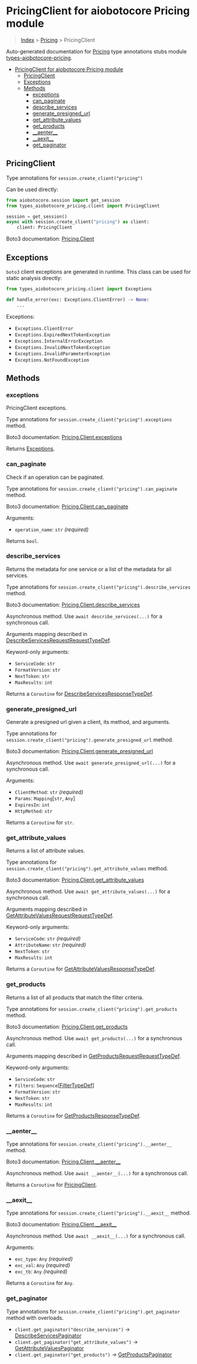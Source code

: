 <a id="pricingclient-for-aiobotocore-pricing-module"></a>

# PricingClient for aiobotocore Pricing module

> [Index](../README.md) > [Pricing](./README.md) > PricingClient

Auto-generated documentation for
[Pricing](https://boto3.amazonaws.com/v1/documentation/api/latest/reference/services/pricing.html#Pricing)
type annotations stubs module
[types-aiobotocore-pricing](https://pypi.org/project/types-aiobotocore-pricing/).

- [PricingClient for aiobotocore Pricing module](#pricingclient-for-aiobotocore-pricing-module)
  - [PricingClient](#pricingclient)
  - [Exceptions](#exceptions)
  - [Methods](#methods)
    - [exceptions](#exceptions)
    - [can_paginate](#can_paginate)
    - [describe_services](#describe_services)
    - [generate_presigned_url](#generate_presigned_url)
    - [get_attribute_values](#get_attribute_values)
    - [get_products](#get_products)
    - [\_\_aenter\_\_](#__aenter__)
    - [\_\_aexit\_\_](#__aexit__)
    - [get_paginator](#get_paginator)

<a id="pricingclient"></a>

## PricingClient

Type annotations for `session.create_client("pricing")`

Can be used directly:

```python
from aiobotocore.session import get_session
from types_aiobotocore_pricing.client import PricingClient

session = get_session()
async with session.create_client("pricing") as client:
    client: PricingClient
```

Boto3 documentation:
[Pricing.Client](https://boto3.amazonaws.com/v1/documentation/api/latest/reference/services/pricing.html#Pricing.Client)

<a id="exceptions"></a>

## Exceptions

`boto3` client exceptions are generated in runtime. This class can be used for
static analysis directly:

```python
from types_aiobotocore_pricing.client import Exceptions

def handle_error(exc: Exceptions.ClientError) -> None:
    ...
```

Exceptions:

- `Exceptions.ClientError`
- `Exceptions.ExpiredNextTokenException`
- `Exceptions.InternalErrorException`
- `Exceptions.InvalidNextTokenException`
- `Exceptions.InvalidParameterException`
- `Exceptions.NotFoundException`

<a id="methods"></a>

## Methods

<a id="exceptions"></a>

### exceptions

PricingClient exceptions.

Type annotations for `session.create_client("pricing").exceptions` method.

Boto3 documentation:
[Pricing.Client.exceptions](https://boto3.amazonaws.com/v1/documentation/api/latest/reference/services/pricing.html#Pricing.Client.exceptions)

Returns [Exceptions](#exceptions).

<a id="can\_paginate"></a>

### can_paginate

Check if an operation can be paginated.

Type annotations for `session.create_client("pricing").can_paginate` method.

Boto3 documentation:
[Pricing.Client.can_paginate](https://boto3.amazonaws.com/v1/documentation/api/latest/reference/services/pricing.html#Pricing.Client.can_paginate)

Arguments:

- `operation_name`: `str` *(required)*

Returns `bool`.

<a id="describe\_services"></a>

### describe_services

Returns the metadata for one service or a list of the metadata for all
services.

Type annotations for `session.create_client("pricing").describe_services`
method.

Boto3 documentation:
[Pricing.Client.describe_services](https://boto3.amazonaws.com/v1/documentation/api/latest/reference/services/pricing.html#Pricing.Client.describe_services)

Asynchronous method. Use `await describe_services(...)` for a synchronous call.

Arguments mapping described in
[DescribeServicesRequestRequestTypeDef](./type_defs.md#describeservicesrequestrequesttypedef).

Keyword-only arguments:

- `ServiceCode`: `str`
- `FormatVersion`: `str`
- `NextToken`: `str`
- `MaxResults`: `int`

Returns a `Coroutine` for
[DescribeServicesResponseTypeDef](./type_defs.md#describeservicesresponsetypedef).

<a id="generate\_presigned\_url"></a>

### generate_presigned_url

Generate a presigned url given a client, its method, and arguments.

Type annotations for `session.create_client("pricing").generate_presigned_url`
method.

Boto3 documentation:
[Pricing.Client.generate_presigned_url](https://boto3.amazonaws.com/v1/documentation/api/latest/reference/services/pricing.html#Pricing.Client.generate_presigned_url)

Asynchronous method. Use `await generate_presigned_url(...)` for a synchronous
call.

Arguments:

- `ClientMethod`: `str` *(required)*
- `Params`: `Mapping`\[`str`, `Any`\]
- `ExpiresIn`: `int`
- `HttpMethod`: `str`

Returns a `Coroutine` for `str`.

<a id="get\_attribute\_values"></a>

### get_attribute_values

Returns a list of attribute values.

Type annotations for `session.create_client("pricing").get_attribute_values`
method.

Boto3 documentation:
[Pricing.Client.get_attribute_values](https://boto3.amazonaws.com/v1/documentation/api/latest/reference/services/pricing.html#Pricing.Client.get_attribute_values)

Asynchronous method. Use `await get_attribute_values(...)` for a synchronous
call.

Arguments mapping described in
[GetAttributeValuesRequestRequestTypeDef](./type_defs.md#getattributevaluesrequestrequesttypedef).

Keyword-only arguments:

- `ServiceCode`: `str` *(required)*
- `AttributeName`: `str` *(required)*
- `NextToken`: `str`
- `MaxResults`: `int`

Returns a `Coroutine` for
[GetAttributeValuesResponseTypeDef](./type_defs.md#getattributevaluesresponsetypedef).

<a id="get\_products"></a>

### get_products

Returns a list of all products that match the filter criteria.

Type annotations for `session.create_client("pricing").get_products` method.

Boto3 documentation:
[Pricing.Client.get_products](https://boto3.amazonaws.com/v1/documentation/api/latest/reference/services/pricing.html#Pricing.Client.get_products)

Asynchronous method. Use `await get_products(...)` for a synchronous call.

Arguments mapping described in
[GetProductsRequestRequestTypeDef](./type_defs.md#getproductsrequestrequesttypedef).

Keyword-only arguments:

- `ServiceCode`: `str`
- `Filters`: `Sequence`\[[FilterTypeDef](./type_defs.md#filtertypedef)\]
- `FormatVersion`: `str`
- `NextToken`: `str`
- `MaxResults`: `int`

Returns a `Coroutine` for
[GetProductsResponseTypeDef](./type_defs.md#getproductsresponsetypedef).

<a id="\_\_aenter\_\_"></a>

### \_\_aenter\_\_

Type annotations for `session.create_client("pricing").__aenter__` method.

Boto3 documentation:
[Pricing.Client.\_\_aenter\_\_](https://boto3.amazonaws.com/v1/documentation/api/latest/reference/services/pricing.html#Pricing.Client.__aenter__)

Asynchronous method. Use `await __aenter__(...)` for a synchronous call.

Returns a `Coroutine` for [PricingClient](#pricingclient).

<a id="\_\_aexit\_\_"></a>

### \_\_aexit\_\_

Type annotations for `session.create_client("pricing").__aexit__` method.

Boto3 documentation:
[Pricing.Client.\_\_aexit\_\_](https://boto3.amazonaws.com/v1/documentation/api/latest/reference/services/pricing.html#Pricing.Client.__aexit__)

Asynchronous method. Use `await __aexit__(...)` for a synchronous call.

Arguments:

- `exc_type`: `Any` *(required)*
- `exc_val`: `Any` *(required)*
- `exc_tb`: `Any` *(required)*

Returns a `Coroutine` for `Any`.

<a id="get_paginator"></a>

### get_paginator

Type annotations for `session.create_client("pricing").get_paginator` method
with overloads.

- `client.get_paginator("describe_services")` ->
  [DescribeServicesPaginator](./paginators.md#describeservicespaginator)
- `client.get_paginator("get_attribute_values")` ->
  [GetAttributeValuesPaginator](./paginators.md#getattributevaluespaginator)
- `client.get_paginator("get_products")` ->
  [GetProductsPaginator](./paginators.md#getproductspaginator)
